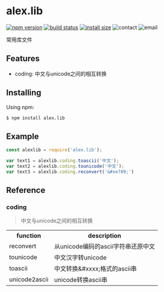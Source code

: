# alex.lib

[![npm version](https://img.shields.io/badge/npm-v1.0.2-orange?style=flat-square)](https://www.npmjs.org/package/alex.lib)
[![build status](https://img.shields.io/badge/build-passing-green?style=flat-square)](https://travis-ci.org/axios/axios)
[![install size](https://packagephobia.now.sh/badge?p=alex.lib)](https://packagephobia.now.sh/result?p=alex.lib)
![contact](https://img.shields.io/badge/qq-8187265-blue?style=flat-square)
![email](https://img.shields.io/badge/email-alex%40etechcctv.com-blue?style=flat-square)

常用库文件

## Features
- coding: 中文与unicode之间的相互转换

## Installing

Using npm:

```bash
$ npm install alex.lib
```

## Example
```js
const alexlib = require('alex.lib');

var text1 = alexlib.coding.toascii('中文');
var text2 = alexlib.coding.tounicode('中文');
var text3 = alexlib.coding.reconvert('&#xe789;')
```

## Reference
### coding 
> 中文与unicode之间的相互转换
<table>
    <tr>
        <th>function</th>
        <th>description</th>
    </tr>
    <tr>
        <td>reconvert</td>
        <td>从unicode编码的ascii字符串还原中文</td>
    </tr>
    <tr>
        <td>tounicode</td>
        <td>中文汉字转unicode</td>
    </tr>
    <tr>
        <td>toascii</td>
        <td>中文转换&#xxxx;格式的ascii串</td>
    </tr>
    <tr>
        <td>unicode2ascii</td>
        <td>unicode转换ascii串</td>
    </tr>
</table>